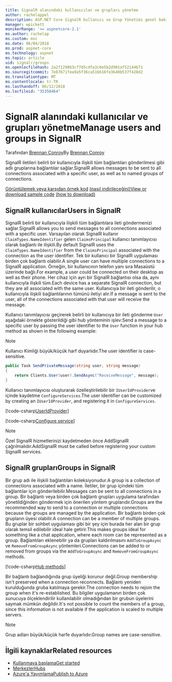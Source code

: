 ```yaml
---
title: SignalR alanındaki kullanıcılar ve grupları yönetme
author: rachelappel
description: ASP.NET Core SignalR kullanıcı ve Grup Yönetimi genel bakış.
manager: wpickett
monikerRange: '>= aspnetcore-2.1'
ms.author: rachelap
ms.custom: mvc
ms.date: 06/04/2018
ms.prod: aspnet-core
ms.technology: aspnet
ms.topic: article
uid: signalr/groups
ms.openlocfilehash: 2a2f129863cf7d5cdfa3c0e5b2d901af52144671
ms.sourcegitcommit: 7e87671fea9a5f36ca516616fe3b40b537f428d2
ms.translationtype: MT
ms.contentlocale: tr-TR
ms.lasthandoff: 06/12/2018
ms.locfileid: "35358464"
---
```

# <a name="manage-users-and-groups-in-signalr"></a><span data-ttu-id="2529c-103">SignalR alanındaki kullanıcılar ve grupları yönetme</span><span class="sxs-lookup"><span data-stu-id="2529c-103">Manage users and groups in SignalR</span></span>

<span data-ttu-id="2529c-104">Tarafından [Brennan Conroy](https://github.com/BrennanConroy)</span><span class="sxs-lookup"><span data-stu-id="2529c-104">By [Brennan Conroy](https://github.com/BrennanConroy)</span></span>

<span data-ttu-id="2529c-105">SignalR iletileri belirli bir kullanıcıyla ilişkili tüm bağlantıları gönderilmesi gibi adlı gruplarına bağlantılar sağlar.</span><span class="sxs-lookup"><span data-stu-id="2529c-105">SignalR allows messages to be sent to all connections associated with a specific user, as well as to named groups of connections.</span></span>

<span data-ttu-id="2529c-106">[Görüntülemek veya karşıdan örnek kod](https://github.com/aspnet/Docs/tree/master/aspnetcore/signalr/groups/sample/) [(nasıl indirileceğini)](xref:tutorials/index#how-to-download-a-sample)</span><span class="sxs-lookup"><span data-stu-id="2529c-106">[View or download sample code](https://github.com/aspnet/Docs/tree/master/aspnetcore/signalr/groups/sample/) [(how to download)](xref:tutorials/index#how-to-download-a-sample)</span></span>

## <a name="users-in-signalr"></a><span data-ttu-id="2529c-107">SignalR kullanıcılar</span><span class="sxs-lookup"><span data-stu-id="2529c-107">Users in SignalR</span></span>

<span data-ttu-id="2529c-108">SignalR belirli bir kullanıcıyla ilişkili tüm bağlantılara ileti göndermenizi sağlar.</span><span class="sxs-lookup"><span data-stu-id="2529c-108">SignalR allows you to send messages to all connections associated with a specific user.</span></span> <span data-ttu-id="2529c-109">Varsayılan olarak SignalR kullanır `ClaimTypes.NameIdentifier` gelen `ClaimsPrincipal` kullanıcı tanımlayıcısı olarak bağlantı ile ilişkili.</span><span class="sxs-lookup"><span data-stu-id="2529c-109">By default SignalR uses the `ClaimTypes.NameIdentifier` from the `ClaimsPrincipal` associated with the connection as the user identifier.</span></span> <span data-ttu-id="2529c-110">Tek bir kullanıcı bir SignalR uygulaması birden çok bağlantı olabilir.</span><span class="sxs-lookup"><span data-stu-id="2529c-110">A single user can have multiple connections to a SignalR application.</span></span> <span data-ttu-id="2529c-111">Örneğin, bir kullanıcının telefon yanı sıra Masaüstü üzerinde bağlı.</span><span class="sxs-lookup"><span data-stu-id="2529c-111">For example, a user could be connected on their desktop as well as their phone.</span></span> <span data-ttu-id="2529c-112">Her cihaz için ayrı bir SignalR bağlantısı olsa da, aynı kullanıcıyla ilişkili tüm.</span><span class="sxs-lookup"><span data-stu-id="2529c-112">Each device has a separate SignalR connection, but they are all associated with the same user.</span></span> <span data-ttu-id="2529c-113">Kullanıcıya bir ileti gönderilir, o kullanıcıyla ilişkili bağlantılarının tümünü iletiyi alır.</span><span class="sxs-lookup"><span data-stu-id="2529c-113">If a message is sent to the user, all of the connections associated with that user will receive the message.</span></span>

<span data-ttu-id="2529c-114">Kullanıcı tanımlayıcısı geçirerek belirli bir kullanıcıya bir ileti gönderme `User` aşağıdaki örnekte gösterildiği gibi hub yönteminin işlev:</span><span class="sxs-lookup"><span data-stu-id="2529c-114">Send a message to a specific user by passing the user identifier to the `User` function in your hub method as shown in the following example:</span></span>

> [!NOTE]
> <span data-ttu-id="2529c-115">Kullanıcı Kimliği büyük/küçük harf duyarlıdır.</span><span class="sxs-lookup"><span data-stu-id="2529c-115">The user identifier is case-sensitive.</span></span>

```csharp
public Task SendPrivateMessage(string user, string message)
{
    return Clients.User(user).SendAsync("ReceiveMessage", message);
}
```

<span data-ttu-id="2529c-116">Kullanıcı tanımlayıcısı oluşturarak özelleştirilebilir bir `IUserIdProvider`ve içinde kaydetme `ConfigureServices`.</span><span class="sxs-lookup"><span data-stu-id="2529c-116">The user identifier can be customized by creating an `IUserIdProvider`, and registering it in `ConfigureServices`.</span></span>

[!code-csharp[UserIdProvider](groups/sample/customuseridprovider.cs?range=4-10)]

[!code-csharp[Configure service](groups/sample/startup.cs?range=21-22,39-42)]

> [!NOTE]
> <span data-ttu-id="2529c-117">Özel SignalR hizmetlerinizi kaydetmeden önce AddSignalR çağrılmalıdır.</span><span class="sxs-lookup"><span data-stu-id="2529c-117">AddSignalR must be called before registering your custom SignalR services.</span></span>

## <a name="groups-in-signalr"></a><span data-ttu-id="2529c-118">SignalR grupları</span><span class="sxs-lookup"><span data-stu-id="2529c-118">Groups in SignalR</span></span>

<span data-ttu-id="2529c-119">Bir grup adı ile ilişkili bağlantıları koleksiyonudur.</span><span class="sxs-lookup"><span data-stu-id="2529c-119">A group is a collection of connections associated with a name.</span></span> <span data-ttu-id="2529c-120">İletiler, bir grup içindeki tüm bağlantılar için gönderilebilir.</span><span class="sxs-lookup"><span data-stu-id="2529c-120">Messages can be sent to all connections in a group.</span></span> <span data-ttu-id="2529c-121">Bir bağlantı veya birden çok bağlantı grupları uygulama tarafından yönetildiğinden göndermek için önerilen yöntem gruplarıdır.</span><span class="sxs-lookup"><span data-stu-id="2529c-121">Groups are the recommended way to send to a connection or multiple connections because the groups are managed by the application.</span></span> <span data-ttu-id="2529c-122">Bir bağlantı birden çok grupların üyesi olabilir.</span><span class="sxs-lookup"><span data-stu-id="2529c-122">A connection can be a member of multiple groups.</span></span> <span data-ttu-id="2529c-123">Bu gruplar bir sohbet uygulaması gibi bir şey için burada her alan bir grup olarak temsil edilebilir ideal hale getirir.</span><span class="sxs-lookup"><span data-stu-id="2529c-123">This makes groups ideal for something like a chat application, where each room can be represented as a group.</span></span> <span data-ttu-id="2529c-124">Bağlantıları eklenebilir ya da grupları kaldırılmasını `AddToGroupAsync` ve `RemoveFromGroupAsync` yöntemleri.</span><span class="sxs-lookup"><span data-stu-id="2529c-124">Connections can be added to or removed from groups via the `AddToGroupAsync` and `RemoveFromGroupAsync` methods.</span></span>

[!code-csharp[Hub methods](groups/sample/hubs/chathub.cs?range=15-27)]

<span data-ttu-id="2529c-125">Bir bağlantı bağlandığında grup üyeliği korunur değil.</span><span class="sxs-lookup"><span data-stu-id="2529c-125">Group membership isn't preserved when a connection reconnects.</span></span> <span data-ttu-id="2529c-126">Bağlantı yeniden kurulduğunda gruba katılmaya gerekir.</span><span class="sxs-lookup"><span data-stu-id="2529c-126">The connection needs to rejoin the group when it's re-established.</span></span> <span data-ttu-id="2529c-127">Bu bilgiler uygulamanın birden çok sunucuya ölçeklendirilir kullanılabilir olmadığından bir grubun üyelerini saymak mümkün değildir.</span><span class="sxs-lookup"><span data-stu-id="2529c-127">It's not possible to count the members of a group, since this information is not available if the application is scaled to multiple servers.</span></span>

> [!NOTE]
> <span data-ttu-id="2529c-128">Grup adları büyük/küçük harfe duyarlıdır.</span><span class="sxs-lookup"><span data-stu-id="2529c-128">Group names are case-sensitive.</span></span>

## <a name="related-resources"></a><span data-ttu-id="2529c-129">İlgili kaynaklar</span><span class="sxs-lookup"><span data-stu-id="2529c-129">Related resources</span></span>

* [<span data-ttu-id="2529c-130">Kullanmaya başlama</span><span class="sxs-lookup"><span data-stu-id="2529c-130">Get started</span></span>](xref:signalr/get-started)
* [<span data-ttu-id="2529c-131">Merkezler</span><span class="sxs-lookup"><span data-stu-id="2529c-131">Hubs</span></span>](xref:signalr/hubs)
* [<span data-ttu-id="2529c-132">Azure'a Yayımlama</span><span class="sxs-lookup"><span data-stu-id="2529c-132">Publish to Azure</span></span>](xref:signalr/publish-to-azure-web-app)
